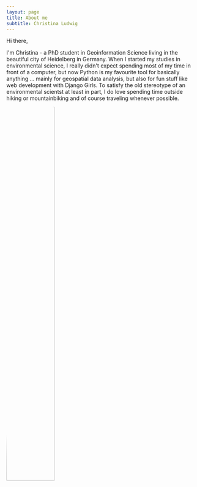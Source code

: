 ```yaml
---
layout: page
title: About me
subtitle: Christina Ludwig
---
```



Hi there, 

I'm Christina - a PhD student in Geoinformation Science living in the beautiful city of Heidelberg in Germany. When I started my studies in environmental science, I really didn't expect spending most of my time in front of a computer, but now Python is my favourite tool for basically anything ... mainly for geospatial data analysis, but also for fun stuff like web development with Django Girls. To satisfy the old stereotype of an environmental scientst at least in part, I do love spending time outside hiking or mountainbiking and of course traveling whenever possible. 


<img src="../img/profile_uyuni.jpg" alt="profile_pic" width="50%" style="border-radius: 50%">

